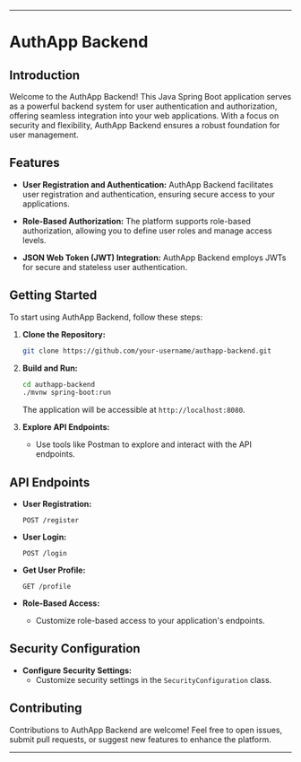 
---

# AuthApp Backend

## Introduction

Welcome to the AuthApp Backend! This Java Spring Boot application serves as a powerful backend system for user authentication and authorization, offering seamless integration into your web applications. With a focus on security and flexibility, AuthApp Backend ensures a robust foundation for user management.

## Features

- **User Registration and Authentication:** AuthApp Backend facilitates user registration and authentication, ensuring secure access to your applications.

- **Role-Based Authorization:** The platform supports role-based authorization, allowing you to define user roles and manage access levels.

- **JSON Web Token (JWT) Integration:** AuthApp Backend employs JWTs for secure and stateless user authentication.

## Getting Started

To start using AuthApp Backend, follow these steps:

1. **Clone the Repository:**
   ```bash
   git clone https://github.com/your-username/authapp-backend.git
   ```

2. **Build and Run:**
   ```bash
   cd authapp-backend
   ./mvnw spring-boot:run
   ```

   The application will be accessible at `http://localhost:8080`.

3. **Explore API Endpoints:**
   - Use tools like Postman to explore and interact with the API endpoints.

## API Endpoints

- **User Registration:**
  ```http
  POST /register
  ```

- **User Login:**
  ```http
  POST /login
  ```

- **Get User Profile:**
  ```http
  GET /profile
  ```

- **Role-Based Access:**
  - Customize role-based access to your application's endpoints.

## Security Configuration

- **Configure Security Settings:**
  - Customize security settings in the `SecurityConfiguration` class.

## Contributing

Contributions to AuthApp Backend are welcome! Feel free to open issues, submit pull requests, or suggest new features to enhance the platform.

---
